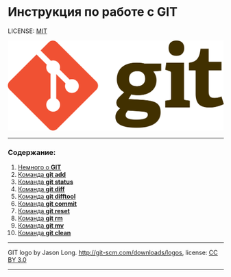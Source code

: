 # Инструкция по работе с GIT

LICENSE: [MIT](./licence.md)

![git-logo](./assets/Git-logo.svg.png)

---

### Содержание:
1. [Немного о **GIT**](./content/1about.md)
2. [Команда **git add**](./content/add.md)
3. [Команда **git status**](./content/status.md)
4. [Команда **git diff**](./content/diff.md)
5. [Команда **git difftool**](./content/difftool.md)
6. [Команда **git commit**](./content/commit.md)
7. [Команда **git reset**](./content/reset.md)
8. [Команда **git rm**](./content/rm.md)
9. [Команда **git mv**](./content/mv.md)
10. [Команда **git clean**](./content/clean.md)

---

GIT logo by Jason Long. http://git-scm.com/downloads/logos, license: [CC BY 3.0](https://creativecommons.org/licenses/by/3.0/)

---